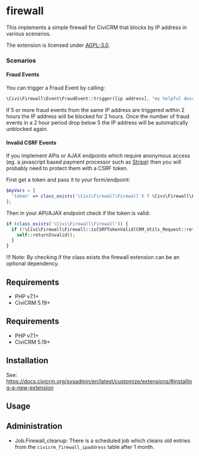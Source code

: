 # firewall

This implements a simple firewall for CiviCRM that blocks by IP address in various scenarios.

The extension is licensed under [AGPL-3.0](LICENSE.txt).

### Scenarios

#### Fraud Events

You can trigger a Fraud Event by calling:
```php
\Civi\Firewall\Event\FraudEvent::trigger([ip address], "my helpful description");
```

If 5 or more fraud events from the same IP address are triggered within 2 hours the IP address will be blocked for 2 hours.
Once the number of fraud events in a 2 hour period drop below 5 the IP address will be automatically unblocked again.

#### Invalid CSRF Events

If you implement APIs or AJAX endpoints which require anonymous access (eg. a javascript based payment processor
such as [Stripe](https://lab.civicrm.org/extensions/stripe)) then you will probably need to protect them with a CSRF token.

First get a token and pass it to your form/endpoint:
```php
$myVars = [
  'token' => class_exists('\Civi\Firewall\Firewall') ? \Civi\Firewall\Firewall::getCSRFToken() : NULL,
];
```

Then in your API/AJAX endpoint check if the token is valid:
```php
if (class_exists('\Civi\Firewall\Firewall')) {
  if (!\Civi\Firewall\Firewall::isCSRFTokenValid(CRM_Utils_Request::retrieveValue('token', 'String'))) {
    self::returnInvalid();
  }
}
```

!!! Note: By checking if the class exists the firewall extension can be an optional dependency.


## Requirements

* PHP v7.1+
* CiviCRM 5.19+

## Requirements

* PHP v7.1+
* CiviCRM 5.19+

## Installation

See: https://docs.civicrm.org/sysadmin/en/latest/customize/extensions/#installing-a-new-extension

## Usage

## Administration

* Job.Firewall_cleanup: There is a scheduled job which cleans old entries from the `civicrm_firewall_ipaddress` table after 1 month.
